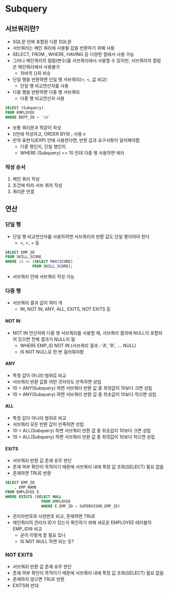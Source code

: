 # Subquery

## 서브쿼리란?

* SQL문 안에 포함된 다른 SQL문
* 서브쿼리는 메인 쿼리에 사용될 값을 반환하기 위해 사용
* SELECT, FROM , WHERE, HAVING 등 다양한 절에서 사용 가능
* 그러나 메인쿼리의 컬럼(변수)를 서브쿼리에서 사용할 수 있지만, 서브쿼리의 컬럼은 메인쿼리에서 사용불가
  * 자바의 {}와 비슷
* 단일 행을 반환하면 단일 행 서브쿼리(>, <, 값 비교)
  * 단일 행 비교연산자를 사용
* 다중 행을 반환하면 다중 행 서브쿼리
  * 다중 행 비교연산자 사용

```sql
SELECT (Subquery)
FROM EMPLOYEE
WHERE DEPT_ID = '10'
```

* 보통 쿼리문과 똑같이 작성
* ()안에 작성하고, ORDER BY와 ; 사용 x
* 만약 표현식(EXP) 안에 사용한다면, 반환 값과 요구사항이 일치해야함
  * 다중 행인지, 단일 행인지
  * WHERE (Subquery) <= 10 인데 다중 행 사용하면 에러

### 작성 순서

1. 메인 쿼리 작성
2. 조건에 따라 서브 쿼리 작성
3. 쿼리문 연결



## 연산

### 단일 행

* 단일 행 비교연산자를 사용하려면 서브쿼리의 반환 값도 단일 행이어야 한다
  * <, >, = 등

```sql
SELECT EMP_ID
FROM SKILL_SCORE
WHERE 10 <= (SELECT MAX(SCORE)
            FROM SKILL_SCORE);
```

* 서브쿼리 안에 서브쿼리 작성 가능



### 다중 행

* 서브쿼리 결과 값이 여러 개
  * IN, NOT IN, ANY, ALL, EXITS, NOT EXITS 등

#### NOT  IN

* NOT IN 연산자와 다중 행 서브쿼리를 사용할 때, 서브쿼리 결과에 NULL이 포함되어 있으면 전체 결과가 NULL이 됨
  * WHERE EMP_ID NOT IN (서브쿼리 결과 : 'A', 'B', .... NULL)
  * IS NOT NULL로 한 번 걸러줘야함

#### ANY

* 특정 값이 아니라 범위로 비교
* 서브쿼리 반환 값중 어떤 것이라도 만족하면 성립
* 10 < ANY(Subquery) 하면 서브쿼리 반환 값 중 최댓값이 10보다 크면 성립
* 10 > ANY(Subquery) 하면 서브쿼리 반환 값 중 최솟값이 10보다 작으면 성립

#### ALL

* 특정 값이 아니라 범위로 비교
* 서브쿼리 모든 반환 값이 만족하면 성립
* 10 < ALL(Subquery) 하면 서브쿼리 반환 값 중 최솟값이 10보다 크면 성립
* 10 > ALL(Subquery) 하면 서브쿼리 반환 값 중 최댓값이 10보다 작으면 성립

#### EXITS

* 서브쿼리 반환 값 존재 유무 판단
* 존재 여부 확인이 목적이기 때문에 서브쿼리 내에 특정 값 조회(SELECT) 필요 없음
* 존재하면 TRUE 반환

```sql
SELECT EMP_ID
	, EMP_NAME
FROM EMPLOYEE E
WHERE EXISTS (SELECT NULL 
				FROM EMPLOYEE
				WHERE E.EMP_ID = SUPERVISOR_EMP_ID)

```

* 관리자번호와 사원번호 비교, 존재하면 TRUE
* 메인쿼리의 관리자 ID가 있는지 확인하기 위해 새로운 EMPLOYEE 테이블의 EMP_ID와 비교
  * 굳이 이렇게 할 필요 있나
  * IS NOT NULL 하면 되는 듯?

### NOT EXITS

* 서브쿼리 반환 값 존재 유무 판단
* 존재 여부 확인이 목적이기 때문에 서브쿼리 내에 특정 값 조회(SELECT) 필요 없음
* 존재하지 않으면 TRUE 반환
* EXITS와 반대



